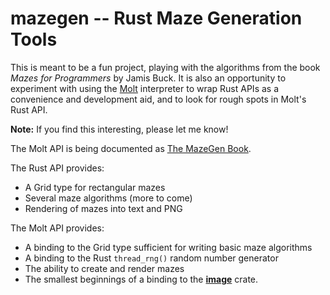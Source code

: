 # mazegen -- Rust Maze Generation Tools

This is meant to be a fun project, playing with the algorithms from the book
_Mazes for Programmers_ by Jamis Buck.  It is also an opportunity to experiment
with using the [Molt](https://github.com/wduquette/molt) interpreter to wrap Rust APIs as
a convenience and development aid, and to look for rough spots in Molt's Rust API.

**Note:** If you find this interesting, please let me know!

The Molt API is being documented as [The MazeGen Book](https://wduquette.github.io/mazegen/).

The Rust API provides:

* A Grid type for rectangular mazes
* Several maze algorithms (more to come)
* Rendering of mazes into text and PNG

The Molt API provides:

* A binding to the Grid type sufficient for writing basic maze algorithms
* A binding to the Rust `thread_rng()` random number generator
* The ability to create and render mazes
* The smallest beginnings of a binding to the [**image**](https://crates.io/crates/image) crate.
